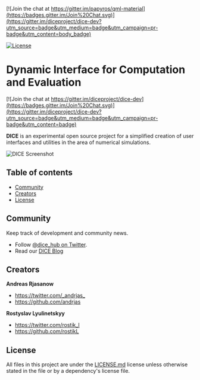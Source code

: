 [![Join the chat at https://gitter.im/papyros/qml-material](https://badges.gitter.im/Join%20Chat.svg)](https://gitter.im/diceproject/dice-dev?utm_source=badge&utm_medium=badge&utm_campaign=pr-badge&utm_content=body_badge)

[![License](http://img.shields.io/:license-gpl3-blue.svg)](http://img.shields.io/:license-gpl3-blue.svg)

# Dynamic Interface for Computation and Evaluation

[![Join the chat at https://gitter.im/diceproject/dice-dev](https://badges.gitter.im/Join%20Chat.svg)](https://gitter.im/diceproject/dice-dev?utm_source=badge&utm_medium=badge&utm_campaign=pr-badge&utm_content=badge)

**DICE** is an experimental open source project for a simplified creation of  user interfaces and utilities in the area of numerical simulations.

![DICE Screenshot](http://dicehub.net/wp-content/uploads/2015/04/dice_desk.jpg "DICE Screenshot")

## Table of contents
- [Community](#community)
- [Creators](#creators)
- [License](#license)

## Community

Keep track of development and community news.

- Follow [@dice_hub on Twitter](https://twitter.com/dice_hub).
- Read our [DICE Blog](http://dicehub.net/blog/)

## Creators

**Andreas Rjasanow**

- <https://twitter.com/_andrjas_>
- <https://github.com/andrjas>

**Rostyslav Lyulinetskyy**

- <https://twitter.com/rostik_l>
- <https://github.com/rostikL>

## License

All files in this project are under the [LICENSE.md](LICENSE.md) license unless otherwise stated in the file or by a dependency's license file.
